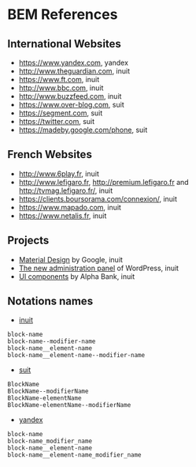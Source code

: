 BEM References
======

International Websites
------

 * <https://www.yandex.com>, yandex
 * <http://www.theguardian.com>, inuit
 * <https://www.ft.com>, inuit
 * <http://www.bbc.com>, inuit
 * <http://www.buzzfeed.com>, inuit
 * <https://www.over-blog.com>, suit
 * <https://segment.com>, suit
 * <https://twitter.com>, suit
 * <https://madeby.google.com/phone>, suit


French Websites
------

 * <http://www.6play.fr>, inuit
 * <http://www.lefigaro.fr>, <http://premium.lefigaro.fr> and <http://tvmag.lefigaro.fr/>, inuit
 * <https://clients.boursorama.com/connexion/>, inuit
 * <https://www.mapado.com>, inuit
 * <https://www.netalis.fr>, inuit


Projects
------

 * [Material Design](https://github.com/google/material-design-lite/wiki/Understanding-BEM) by Google, inuit
 * [The new administration panel](https://developer.wordpress.com/calypso/) of WordPress, inuit
 * [UI components](https://github.com/alfa-bank-dev/ui) by Alpha Bank, inuit
 
 
Notations names
------

 * [inuit](http://inuitcss.com)
```
block-name
block-name--modifier-name
block-name__element-name
block-name__element-name--modifier-name
```
 * [suit](http://suitcss.github.io)
```
BlockName
BlockName--modifierName
BlockName-elementName
BlockName-elementName--modifierName
```
 * [yandex](http://bem.info)
```
block-name
block-name_modifier_name
block-name__element-name
block-name__element-name_modifier_name
```
